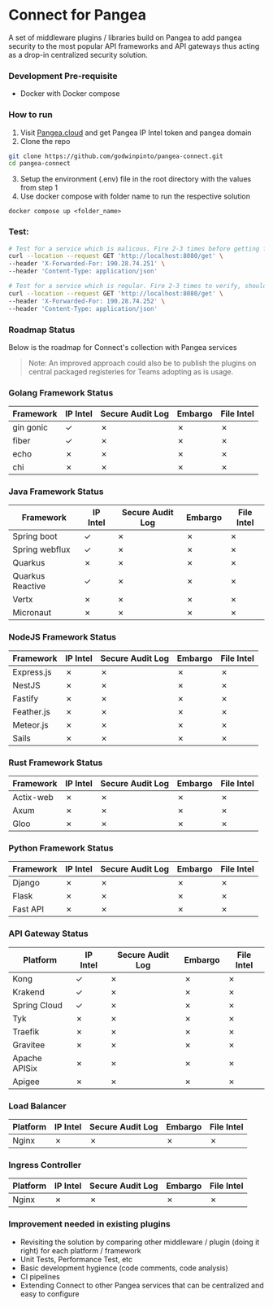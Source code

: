 # Connect for Pangea
A set of middleware plugins / libraries build on Pangea to add pangea security to the most popular API frameworks and API gateways thus acting as a drop-in centralized security solution. 

### Development Pre-requisite
- Docker with Docker compose

### How to run
1. Visit [Pangea.cloud](https://pangea.cloud) and get Pangea IP Intel token and pangea domain
2. Clone the repo
```sh
git clone https://github.com/godwinpinto/pangea-connect.git 
cd pangea-connect 
```
3. Setup the environment (.env) file in the root directory with the values from step 1
4. Use docker compose with folder name to run the respective solution

```
docker compose up <folder_name>
```

### Test:

```sh
# Test for a service which is malicous. Fire 2-3 times before getting forbidden 
curl --location --request GET 'http://localhost:8080/get' \
--header 'X-Forwarded-For: 190.28.74.251' \
--header 'Content-Type: application/json'

# Test for a service which is regular. Fire 2-3 times to verify, should always result in success response
curl --location --request GET 'http://localhost:8080/get' \
--header 'X-Forwarded-For: 190.28.74.252' \
--header 'Content-Type: application/json'

```

### Roadmap Status
Below is the roadmap for Connect's collection with Pangea services

> Note: An improved approach could also be to publish the plugins on central packaged registeries for Teams adopting as is usage.

### Golang Framework Status
|  Framework | IP Intel  | Secure Audit Log | Embargo | File Intel |
|---|---|---|---|---|
|  gin gonic | &check;  | &cross;  | &cross;  | &cross;  |
|  fiber    | &check;  | &cross;  | &cross;  | &cross;  |
|  echo | &cross;  | &cross;  | &cross;  | &cross;  |
|  chi | &cross;  | &cross;  | &cross;  | &cross;  |

### Java Framework Status
|  Framework | IP Intel  | Secure Audit Log | Embargo | File Intel |
|---|---|---|---|---|
|  Spring boot | &check;  | &cross;  | &cross;  | &cross;  |
|  Spring webflux    | &check;  | &cross;  | &cross;  | &cross;  |
|  Quarkus | &cross;  | &cross;  | &cross;  | &cross;  |
|  Quarkus Reactive | &check;  | &cross;  | &cross;  | &cross;  |
|  Vertx | &cross;  | &cross;  | &cross;  | &cross;  |
|  Micronaut | &cross;  | &cross;  | &cross;  | &cross;  |


### NodeJS Framework Status
|  Framework | IP Intel  | Secure Audit Log | Embargo | File Intel |
|---|---|---|---|---|
|  Express.js | &cross;  | &cross;  | &cross;  | &cross;  |
|  NestJS    | &cross;  | &cross;  | &cross;  | &cross;  |
|  Fastify | &cross;  | &cross;  | &cross;  | &cross;  |
|  Feather.js | &cross;  | &cross;  | &cross;  | &cross;  |
|  Meteor.js | &cross;  | &cross;  | &cross;  | &cross;  |
|  Sails | &cross;  | &cross;  | &cross;  | &cross;  |


### Rust Framework Status
|  Framework | IP Intel  | Secure Audit Log | Embargo | File Intel |
|---|---|---|---|---|
|  Actix-web | &cross;  | &cross;  | &cross;  | &cross;  |
|  Axum    | &cross;  | &cross;  | &cross;  | &cross;  |
|  Gloo | &cross;  | &cross;  | &cross;  | &cross;  |

### Python Framework Status
|  Framework | IP Intel  | Secure Audit Log | Embargo | File Intel |
|---|---|---|---|---|
|  Django | &cross;  | &cross;  | &cross;  | &cross;  |
|  Flask    | &cross;  | &cross;  | &cross;  | &cross;  |
|  Fast API | &cross;  | &cross;  | &cross;  | &cross;  |


### API Gateway Status
|  Platform | IP Intel  | Secure Audit Log | Embargo | File Intel |
|---|---|---|---|---|
|  Kong | &check;  | &cross;  | &cross;  | &cross;  |
|  Krakend    | &check;  | &cross;  | &cross;  | &cross;  |
|  Spring Cloud | &check;  | &cross;  | &cross;  | &cross;  |
|  Tyk | &cross;  | &cross;  | &cross;  | &cross;  |
|  Traefik | &cross;  | &cross;  | &cross;  | &cross;  |
|  Gravitee | &cross;  | &cross;  | &cross;  | &cross;  |
|  Apache APISix | &cross;  | &cross;  | &cross;  | &cross;  |
|  Apigee | &cross;  | &cross;  | &cross;  | &cross;  |


### Load Balancer
|  Platform | IP Intel  | Secure Audit Log | Embargo | File Intel |
|---|---|---|---|---|
|  Nginx | &cross;  | &cross;  | &cross;  | &cross;  |

### Ingress Controller
|  Platform | IP Intel  | Secure Audit Log | Embargo | File Intel |
|---|---|---|---|---|
|  Nginx | &cross;  | &cross;  | &cross;  | &cross;  |

### Improvement needed in existing plugins
- Revisiting the solution by comparing other middleware / plugin (doing it right) for each platform / framework
- Unit Tests, Performance Test, etc
- Basic development hygience (code comments, code analysis)
- CI pipelines
- Extending Connect to other Pangea services that can be centralized and easy to configure
